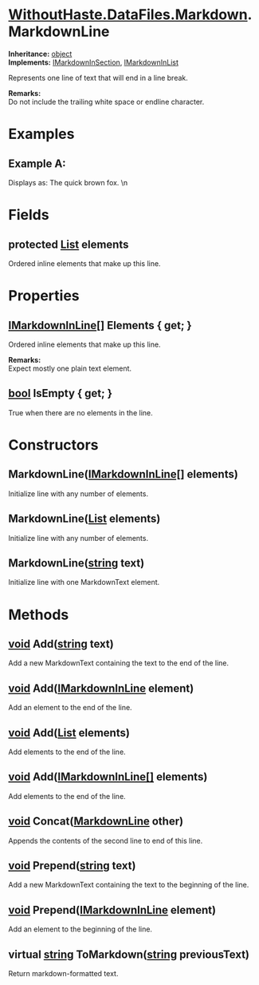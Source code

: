 # [WithoutHaste.DataFiles.Markdown](TableOfContents.WithoutHaste.DataFiles.Markdown.md).MarkdownLine

**Inheritance:** [object](https://docs.microsoft.com/en-us/dotnet/api/system.object)  
**Implements:** [IMarkdownInSection](WithoutHaste.DataFiles.Markdown.IMarkdownInSection.md), [IMarkdownInList](WithoutHaste.DataFiles.Markdown.IMarkdownInList.md)  

Represents one line of text that will end in a line break.  

**Remarks:**  
Do not include the trailing white space or endline character.  

# Examples

## Example A:

Displays as: The quick brown fox.  \\n  

# Fields

## protected [List](https://docs.microsoft.com/en-us/dotnet/api/system.collections.generic.list-1) elements

Ordered inline elements that make up this line.  

# Properties

## [IMarkdownInLine[]](WithoutHaste.DataFiles.Markdown.IMarkdownInLine.md) Elements { get; }

Ordered inline elements that make up this line.  

**Remarks:**  
Expect mostly one plain text element.  

## [bool](https://docs.microsoft.com/en-us/dotnet/api/system.boolean) IsEmpty { get; }

True when there are no elements in the line.  

# Constructors

## MarkdownLine([IMarkdownInLine[]](WithoutHaste.DataFiles.Markdown.IMarkdownInLine.md) elements)

Initialize line with any number of elements.  

## MarkdownLine([List](https://docs.microsoft.com/en-us/dotnet/api/system.collections.generic.list-1) elements)

Initialize line with any number of elements.  

## MarkdownLine([string](https://docs.microsoft.com/en-us/dotnet/api/system.string) text)

Initialize line with one MarkdownText element.  

# Methods

## [void](https://docs.microsoft.com/en-us/dotnet/api/system.void) Add([string](https://docs.microsoft.com/en-us/dotnet/api/system.string) text)

Add a new MarkdownText containing the text to the end of the line.  

## [void](https://docs.microsoft.com/en-us/dotnet/api/system.void) Add([IMarkdownInLine](WithoutHaste.DataFiles.Markdown.IMarkdownInLine.md) element)

Add an element to the end of the line.  

## [void](https://docs.microsoft.com/en-us/dotnet/api/system.void) Add([List](https://docs.microsoft.com/en-us/dotnet/api/system.collections.generic.list-1) elements)

Add elements to the end of the line.  

## [void](https://docs.microsoft.com/en-us/dotnet/api/system.void) Add([IMarkdownInLine[]](WithoutHaste.DataFiles.Markdown.IMarkdownInLine.md) elements)

Add elements to the end of the line.  

## [void](https://docs.microsoft.com/en-us/dotnet/api/system.void) Concat([MarkdownLine](WithoutHaste.DataFiles.Markdown.MarkdownLine.md) other)

Appends the contents of the second line to end of this line.  

## [void](https://docs.microsoft.com/en-us/dotnet/api/system.void) Prepend([string](https://docs.microsoft.com/en-us/dotnet/api/system.string) text)

Add a new MarkdownText containing the text to the beginning of the line.  

## [void](https://docs.microsoft.com/en-us/dotnet/api/system.void) Prepend([IMarkdownInLine](WithoutHaste.DataFiles.Markdown.IMarkdownInLine.md) element)

Add an element to the beginning of the line.  

## virtual [string](https://docs.microsoft.com/en-us/dotnet/api/system.string) ToMarkdown([string](https://docs.microsoft.com/en-us/dotnet/api/system.string) previousText)

Return markdown-formatted text.  

